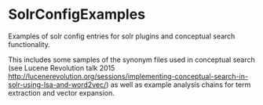 # SolrConfigExamples
Examples of solr config entries for solr plugins and conceptual search functionality.

This includes some samples of the synonym files used in conceptual search (see Lucene Revolution talk 2015 http://lucenerevolution.org/sessions/implementing-conceptual-search-in-solr-using-lsa-and-word2vec/)
as well as example analysis chains for term extraction and vector expansion.
